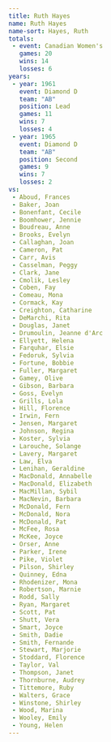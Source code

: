 ```yaml
---
title: Ruth Hayes
name: Ruth Hayes
name-sort: Hayes, Ruth
totals:
 - event: Canadian Women's
   games: 20
   wins: 14
   losses: 6
years:
 - year: 1961
   event: Diamond D
   team: "AB"
   position: Lead
   games: 11
   wins: 7
   losses: 4
 - year: 1965
   event: Diamond D
   team: "AB"
   position: Second
   games: 9
   wins: 7
   losses: 2
vs:
 - Aboud, Frances
 - Baker, Joan
 - Bonenfant, Cecile
 - Boomhower, Jennie
 - Boudreau, Anne
 - Brooks, Evelyn
 - Callaghan, Joan
 - Cameron, Pat
 - Carr, Avis
 - Casselman, Peggy
 - Clark, Jane
 - Cmolik, Lesley
 - Coben, Fay
 - Comeau, Mona
 - Cormack, Kay
 - Creighton, Catharine
 - DeMarchi, Rita
 - Douglas, Janet
 - Drumoulin, Jeanne d'Arc
 - Ellyett, Helena
 - Farquhar, Elsie
 - Fedoruk, Sylvia
 - Fortune, Bobbie
 - Fuller, Margaret
 - Gamey, Olive
 - Gibson, Barbara
 - Goss, Evelyn
 - Grills, Lola
 - Hill, Florence
 - Irwin, Fern
 - Jensen, Margaret
 - Johnson, Regina
 - Koster, Sylvia
 - Larouche, Solange
 - Lavery, Margaret
 - Law, Elva
 - Lenihan, Geraldine
 - MacDonald, Annabelle
 - MacDonald, Elizabeth
 - MacMillan, Sybil
 - MacNevin, Barbara
 - McDonald, Fern
 - McDonald, Nora
 - McDonald, Pat
 - McFee, Rosa
 - McKee, Joyce
 - Orser, Anne
 - Parker, Irene
 - Pike, Violet
 - Pilson, Shirley
 - Quinney, Edna
 - Rhodenizer, Mona
 - Robertson, Marnie
 - Rodd, Sally
 - Ryan, Margaret
 - Scott, Pat
 - Shutt, Vera
 - Smart, Joyce
 - Smith, Dadie
 - Smith, Fernande
 - Stewart, Marjorie
 - Stoddard, Florence
 - Taylor, Val
 - Thompson, Janet
 - Thornburne, Audrey
 - Tittemore, Ruby
 - Walters, Grace
 - Winstone, Shirley
 - Wood, Marina
 - Wooley, Emily
 - Young, Helen
---
```

